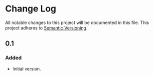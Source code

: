 # Change Log
All notable changes to this project will be documented in this file.
This project adheres to [Semantic Versioning](http://semver.org/).

## 0.1
### Added
- Initial version.

